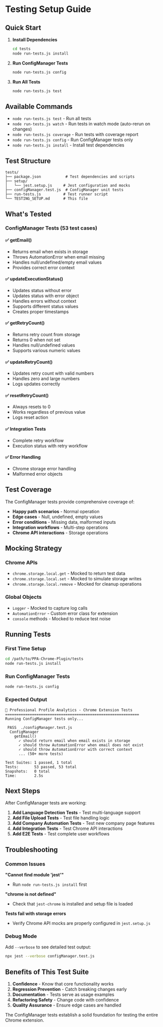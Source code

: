 # Testing Setup Guide

## Quick Start

1. **Install Dependencies**
   ```bash
   cd tests
   node run-tests.js install
   ```

2. **Run ConfigManager Tests**
   ```bash
   node run-tests.js config
   ```

3. **Run All Tests**
   ```bash
   node run-tests.js test
   ```

## Available Commands

- `node run-tests.js test` - Run all tests
- `node run-tests.js watch` - Run tests in watch mode (auto-rerun on changes)
- `node run-tests.js coverage` - Run tests with coverage report
- `node run-tests.js config` - Run ConfigManager tests only
- `node run-tests.js install` - Install test dependencies

## Test Structure

```
tests/
├── package.json           # Test dependencies and scripts
├── setup/
│   └── jest.setup.js     # Jest configuration and mocks
├── configManager.test.js  # ConfigManager unit tests
├── run-tests.js          # Test runner script
└── TESTING_SETUP.md      # This file
```

## What's Tested

### ConfigManager Tests (53 test cases)

#### ✅ getEmail()
- Returns email when exists in storage
- Throws AutomationError when email missing
- Handles null/undefined/empty email values
- Provides correct error context

#### ✅ updateExecutionStatus()
- Updates status without error
- Updates status with error object
- Handles errors without context
- Supports different status values
- Creates proper timestamps

#### ✅ getRetryCount()
- Returns retry count from storage
- Returns 0 when not set
- Handles null/undefined values
- Supports various numeric values

#### ✅ updateRetryCount()
- Updates retry count with valid numbers
- Handles zero and large numbers
- Logs updates correctly

#### ✅ resetRetryCount()
- Always resets to 0
- Works regardless of previous value
- Logs reset action

#### ✅ Integration Tests
- Complete retry workflow
- Execution status with retry workflow

#### ✅ Error Handling
- Chrome storage error handling
- Malformed error objects

## Test Coverage

The ConfigManager tests provide comprehensive coverage of:
- **Happy path scenarios** - Normal operation
- **Edge cases** - Null, undefined, empty values
- **Error conditions** - Missing data, malformed inputs
- **Integration workflows** - Multi-step operations
- **Chrome API interactions** - Storage operations

## Mocking Strategy

### Chrome APIs
- `chrome.storage.local.get` - Mocked to return test data
- `chrome.storage.local.set` - Mocked to simulate storage writes
- `chrome.storage.local.remove` - Mocked for cleanup operations

### Global Objects
- `Logger` - Mocked to capture log calls
- `AutomationError` - Custom error class for extension
- `console` methods - Mocked to reduce test noise

## Running Tests

### First Time Setup
```bash
cd /path/to/PPA-Chrome-Plugin/tests
node run-tests.js install
```

### Run ConfigManager Tests
```bash
node run-tests.js config
```

### Expected Output
```
🧪 Professional Profile Analytics - Chrome Extension Tests
============================================================
Running ConfigManager tests only...

 PASS  ./configManager.test.js
  ConfigManager
    getEmail()
      ✓ should return email when email exists in storage
      ✓ should throw AutomationError when email does not exist
      ✓ should throw AutomationError with correct context
      ... (50+ more tests)

Test Suites: 1 passed, 1 total
Tests:       53 passed, 53 total
Snapshots:   0 total
Time:        2.5s
```

## Next Steps

After ConfigManager tests are working:

1. **Add Language Detection Tests** - Test multi-language support
2. **Add File Upload Tests** - Test file handling logic  
3. **Add Company Automation Tests** - Test new company page features
4. **Add Integration Tests** - Test Chrome API interactions
5. **Add E2E Tests** - Test complete user workflows

## Troubleshooting

### Common Issues

**"Cannot find module 'jest'"**
- Run `node run-tests.js install` first

**"chrome is not defined"**
- Check that `jest-chrome` is installed and setup file is loaded

**Tests fail with storage errors**
- Verify Chrome API mocks are properly configured in `jest.setup.js`

### Debug Mode
Add `--verbose` to see detailed test output:
```bash
npx jest --verbose configManager.test.js
```

## Benefits of This Test Suite

1. **Confidence** - Know that core functionality works
2. **Regression Prevention** - Catch breaking changes early
3. **Documentation** - Tests serve as usage examples
4. **Refactoring Safety** - Change code with confidence
5. **Quality Assurance** - Ensure edge cases are handled

The ConfigManager tests establish a solid foundation for testing the entire Chrome extension.
